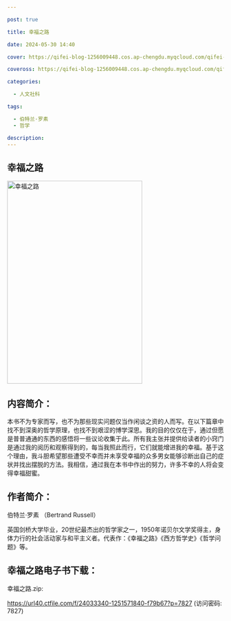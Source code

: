 ```yaml
---

post: true

title: 幸福之路

date: 2024-05-30 14:40

cover: https://qifei-blog-1256009448.cos.ap-chengdu.myqcloud.com/qifei-blog/s1524928.jpg

coveross: https://qifei-blog-1256009448.cos.ap-chengdu.myqcloud.com/qifei-blog/s1524928.jpg

categories:

  - 人文社科

tags:

  - 伯特兰·罗素
  - 哲学

description:
---
```


## 幸福之路

<img alt="幸福之路" class="aligncenter loading" data-was-processed="true" decoding="async" fetchpriority="high" height="471" src="https://qifei-blog-1256009448.cos.ap-chengdu.myqcloud.com/qifei-blog/s1524928.jpg" style="cursor: zoom-in;" width="314"/>

## 内容简介：

本书不为专家而写，也不为那些现实问题仅当作闲谈之资的人而写。在以下篇章中找不到深奥的哲学原理，也找不到艰涩的博学深思。我的目的仅仅在于，通过但愿是普普通通的东西的感悟将一些议论收集于此。所有我主张并提供给读者的小窍门是通过我的阅历和观察得到的，每当我照此而行，它们就能增进我的幸福。基于这个理由，我斗胆希望那些遭受不幸而并未享受幸福的众多男女能够诊断出自己的症状并找出摆脱的方法。我相信，通过我在本书中作出的努力，许多不幸的人将会变得幸福甜蜜。

## 作者简介：

伯特兰·罗素 （Bertrand Russell）

英国剑桥大学毕业，20世纪最杰出的哲学家之一，1950年诺贝尔文学奖得主，身体力行的社会活动家与和平主义者。代表作：《幸福之路》《西方哲学史》《哲学问题》等。

## 幸福之路电子书下载：

幸福之路.zip: 

https://url40.ctfile.com/f/24033340-1251571840-f79b67?p=7827 (访问密码: 7827)
